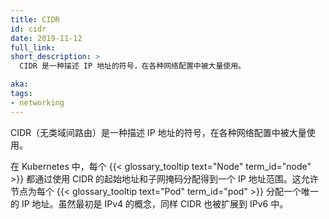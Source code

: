 ```yaml
---
title: CIDR
id: cidr
date: 2019-11-12
full_link: 
short_description: >
  CIDR 是一种描述 IP 地址的符号，在各种网络配置中被大量使用。

aka:
tags:
- networking
---
```

<!-- 
---
title: CIDR
id: cidr
date: 2019-11-12
full_link: 
short_description: >
  CIDR is a notation for describing blocks of IP addresses and is used heavily in various networking configurations.

aka:
tags:
- networking
--- 
-->
<!-- 
CIDR (Classless Inter-Domain Routing) is a notation for describing blocks of IP addresses and is used heavily in various networking configurations. 
-->
CIDR（无类域间路由）是一种描述 IP 地址的符号，在各种网络配置中被大量使用。
<!--more-->
<!-- 
In the context of Kubernetes, each {{< glossary_tooltip text="Node" term_id="node" >}} is assigned a range of IP addresses through the start address and a subnet mask using CIDR. This allows Nodes to assign each {{< glossary_tooltip text="Pod" term_id="pod" >}} a unique IP address. Although originally a concept for IPv4, CIDR has also been expanded to include IPv6.  
-->
在 Kubernetes 中，每个 {{< glossary_tooltip text="Node" term_id="node" >}} 都通过使用 CIDR 的起始地址和子网掩码分配得到一个 IP 地址范围。这允许节点为每个 {{< glossary_tooltip text="Pod" term_id="pod" >}} 分配一个唯一的 IP 地址。虽然最初是 IPv4 的概念，同样 CIDR 也被扩展到 IPv6 中。
